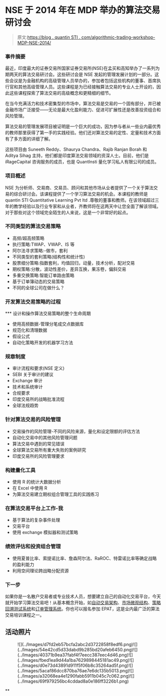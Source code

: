 # NSE 于 2014 年在 MDP 举办的算法交易研讨会

> 原文:[https://blog . quantin STI . com/algorithmic-trading-workshop-MDP-NSE-2014/](https://blog.quantinsti.com/algorithmic-trading-workshop-mdp-nse-2014/)

### **事件摘要**

最近，印度最大的证券交易所国家证券交易所(NSE)在孟买和高知举办了一系列为期两天的算法交易研讨会。这些研讨会是 NSE 发起的管理发展计划的一部分。这些会议是为金融机构的高级管理人员举办的，参加者包括这些机构的董事、首席执行官和其他高级管理人员。这些课程是为已经接触算法交易的专业人士开设的，因此这些课程探索了算法交易的高级概念和更精细的细节。

在当今充满活力和技术密集型的市场中，算法交易是交易的一个固有部分，并已被金融市场广泛接受——无论是最大化盈利能力、促进可扩展性还是改善投资组合和风险管理。

算法交易的管理发展项目被证明是一个巨大的成功，因为参与者从一些业内最优秀的教师那里获得了第一手的实践经验。他们还对算法交易的定性、定量和技术方面有了多方面的详细了解。

这些项目由 Suneeth Reddy、Shaurya Chandra、Rajib Ranjan Borah 和 Aditya Sihag 主持，他们都是印度算法交易领域的资深人士。目前，他们是 iRageCapital 咨询服务的成员，也是 QuantInsti 量化学习私人有限公司的成员。

### **项目概述**

NSE 为分析师、交易商、交易员、顾问和其他市场从业者提供了一个关于算法交易的综合研讨会。该课程提供了一个学习算法交易的机会。本课程的教师是 quantin STI Quantitative Learning Pvt ltd .尊敬的董事和教师。在该领域超过三年的教学经验以及行业专家和从业者，齐教师将在这两天中让您全面了解该领域。对于那些对这个领域完全陌生的人来说，这是一个非常好的起点。

### **不同类型的算法交易策略**

*   高频/超高频策略
*   执行策略:TWAP、VWAP、IS 等
*   阿尔法寻求策略:-做市，套利
*   不同类型的套利策略(结构性和统计性)
*   股票细分策略:指数套利，均值回归，动量，技术分析，配对交易
*   期权策略:分散，波动性差价，差异互换，果冻卷，偏斜交易
*   多重交换策略:智能订单路由策略
*   基于订单簿动态的交易策略
*   不同的全球公司在做什么？

### 开发算法交易策略的过程

 ***   设计和操作算法交易策略的整个生命周期
*   使用高频数据-管理分笔成交点数据库
*   规范化和清理数据
*   假设公式
*   自动化策略开发的机器学习方法

### **规章制度**

*   审计流程和要求(NSE 定义)
*   SEBI 关于审计的建议
*   Exchange 审计
*   技术和系统审计
*   合规要求
*   印度交易所的战略批准流程
*   全球法规趋势

### **针对算法交易的风险管理**

*   交易操作的风险管理-不同的风险来源，量化和设定限额的评估方法
*   自动化交易中的其他风险管理问题
*   算法交易中遇到的常见错误
*   全球算法交易所有重大失败的案例研究
*   印度交易所的风险管理要求

### **构建量化工具**

*   使用 R 的统计大数据分析
*   在 Excel 中使用 R
*   为算法交易建立期权组合管理工具的实践练习

### 在算法交易平台上工作-我

*   基于算法的复杂事件处理
*   交易平台
*   使用 exchange 模拟器和测试策略

### **绩效评估和投资组合管理**

*   使用夏普比率、索提诺比率、詹森阿尔法、RaROC、特雷诺比率等确定战略的盈利能力
*   利用空间理论跨战略分配资源

### **下一步**

如果你是一名散户交易者或专业技术人员，想要建立自己的自动化交易平台，今天就开始学习算法交易吧！从基本概念开始，如[自动交易架构](https://blog.quantinsti.com/algorithmic-trading-system-architecture/)、[市场微观结构](https://blog.quantinsti.com/market-microstructure/)、[策略回溯测试系统](https://blog.quantinsti.com/backtesting/)和[订单管理系统](https://blog.quantinsti.com/automated-trading-order-management-system/)。你也可以报名参加 EPAT，这是业内最广泛的算法交易培训课程之一。

## **活动照片**

<figure class="kg-card kg-gallery-card kg-width-wide">![](../Images/d7fd2eb57bcfa2abc2d3722858f8edf6.png)![](../Images/54e42cd5d33dabd9b285bd20afeb6450.png)![](../Images/40371b9ea37fabf4f7eecc387eec4d46.png)![](../Images/fbed1ea9d44a1ba7629898445181ac49.png)![](../Images/d0e73d43891d911f5f06b8c35264ad5f.png)![](../Images/5acaf86dcc870ba76ae7e6dc135b5013.png)![](../Images/a32068ea4e1290fabb5911b045c7c062.png)![](../Images/69f979256bc4cddad8a0e186ff3226b1.png)</figure>**